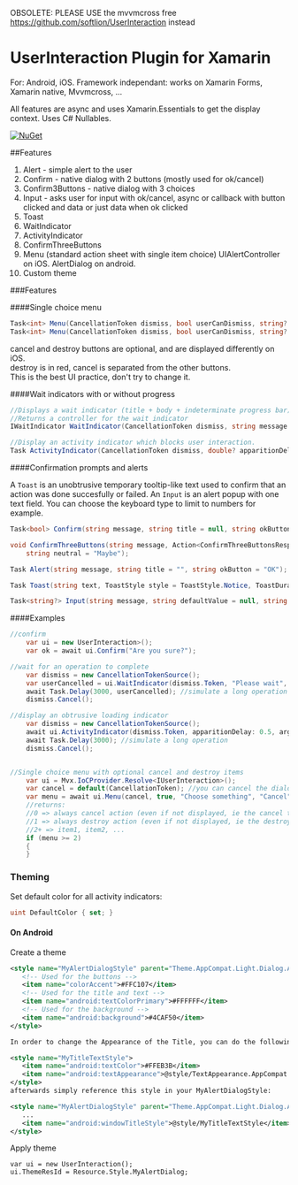 OBSOLETE: PLEASE USE the mvvmcross free https://github.com/softlion/UserInteraction instead


UserInteraction Plugin for Xamarin
==================================

For: Android, iOS.
Framework independant: works on Xamarin Forms, Xamarin native, Mvvmcross, ...

All features are async and uses Xamarin.Essentials to get the display context.
Uses C# Nullables.

[![NuGet](https://img.shields.io/nuget/v/Vapolia.UserInteraction.svg?style=for-the-badge)](https://www.nuget.org/packages/Vapolia.UserInteraction/)

##Features
1. Alert - simple alert to the user
2. Confirm - native dialog with 2 buttons (mostly used for ok/cancel)
2. Confirm3Buttons - native dialog with 3 choices
3. Input - asks user for input with ok/cancel, async or callback with button clicked and data or just data when ok clicked
4. Toast
5. WaitIndicator
6. ActivityIndicator
7. ConfirmThreeButtons
8. Menu (standard action sheet with single item choice) UIAlertController on iOS. AlertDialog on android.
9. Custom theme

###Features

####Single choice menu
```csharp
Task<int> Menu(CancellationToken dismiss, bool userCanDismiss, string? title, string description, int defaultActionIndex, string cancelButton, string destroyButton, params string[] otherButtons);
Task<int> Menu(CancellationToken dismiss, bool userCanDismiss, string? title, string cancelButton, string? destroyButton, params string[] otherButtons);
```
cancel and destroy buttons are optional, and are displayed differently on iOS.  
destroy is in red, cancel is separated from the other buttons.  
This is the best UI practice, don't try to change it. 


####Wait indicators with or without progress
```csharp
//Displays a wait indicator (title + body + indeterminate progress bar)
//Returns a controller for the wait indicator
IWaitIndicator WaitIndicator(CancellationToken dismiss, string message = null, string title=null, int? displayAfterSeconds = null, bool userCanDismiss = true);

//Display an activity indicator which blocks user interaction.
Task ActivityIndicator(CancellationToken dismiss, double? apparitionDelay = null, uint? argbColor = null);
```

####Confirmation prompts and alerts

A `Toast` is an unobtrusive temporary tooltip-like text used to confirm that an action was done succesfully or failed.
An `Input` is an alert popup with one text field. You can choose the keyboard type to limit to numbers for example.

```csharp
Task<bool> Confirm(string message, string title = null, string okButton = "OK", string cancelButton = "Cancel", CancellationToken? dismiss = null);

void ConfirmThreeButtons(string message, Action<ConfirmThreeButtonsResponse> answer, string title = null, string positive = "Yes", string negative = "No",
    string neutral = "Maybe");

Task Alert(string message, string title = "", string okButton = "OK");

Task Toast(string text, ToastStyle style = ToastStyle.Notice, ToastDuration duration = ToastDuration.Normal, ToastPosition position = ToastPosition.Bottom, int positionOffset = 20, CancellationToken? dismiss = null);

Task<string?> Input(string message, string defaultValue = null, string placeholder = null, string title = null, string okButton = "OK", string cancelButton = "Cancel", FieldType fieldType = FieldType.Default, int maxLength = 0);
```

####Examples
```csharp
//confirm
	var ui = new UserInteraction>();
	var ok = await ui.Confirm("Are you sure?");

//wait for an operation to complete
    var dismiss = new CancellationTokenSource();
    var userCancelled = ui.WaitIndicator(dismiss.Token, "Please wait", "Loggin in");
    await Task.Delay(3000, userCancelled); //simulate a long operation
    dismiss.Cancel();

//display an obtrusive loading indicator
    var dismiss = new CancellationTokenSource();
	await ui.ActivityIndicator(dismiss.Token, apparitionDelay: 0.5, argbColor: (uint)0xFFFFFF);
    await Task.Delay(3000); //simulate a long operation
    dismiss.Cancel();


//Single choice menu with optional cancel and destroy items
	var ui = Mvx.IoCProvider.Resolve<IUserInteraction>();
    var cancel = default(CancellationToken); //you can cancel the dialog programatically. Menu will return 0.
    var menu = await ui.Menu(cancel, true, "Choose something", "Cancel", null, "item1", "item2"); //You can add as many items as your want
    //returns:
    //0 => always cancel action (even if not displayed, ie the cancel text is null)
    //1 => always destroy action (even if not displayed, ie the destroy text is null)
    //2+ => item1, item2, ...
    if (menu >= 2)
	{
	}
```

### Theming

Set default color for all activity indicators:

```csharp
uint DefaultColor { set; }
```

#### On Android

Create a theme

```xml
<style name="MyAlertDialogStyle" parent="Theme.AppCompat.Light.Dialog.Alert">
   <!-- Used for the buttons -->
   <item name="colorAccent">#FFC107</item>
   <!-- Used for the title and text -->
   <item name="android:textColorPrimary">#FFFFFF</item>
   <!-- Used for the background -->
   <item name="android:background">#4CAF50</item>
</style>

In order to change the Appearance of the Title, you can do the following. First add a new style:

<style name="MyTitleTextStyle">
   <item name="android:textColor">#FFEB3B</item>
   <item name="android:textAppearance">@style/TextAppearance.AppCompat.Title</item>
</style>
afterwards simply reference this style in your MyAlertDialogStyle:

<style name="MyAlertDialogStyle" parent="Theme.AppCompat.Light.Dialog.Alert">
   ...
   <item name="android:windowTitleStyle">@style/MyTitleTextStyle</item>
</style>    
```

Apply theme

```
var ui = new UserInteraction();
ui.ThemeResId = Resource.Style.MyAlertDialog;
```
